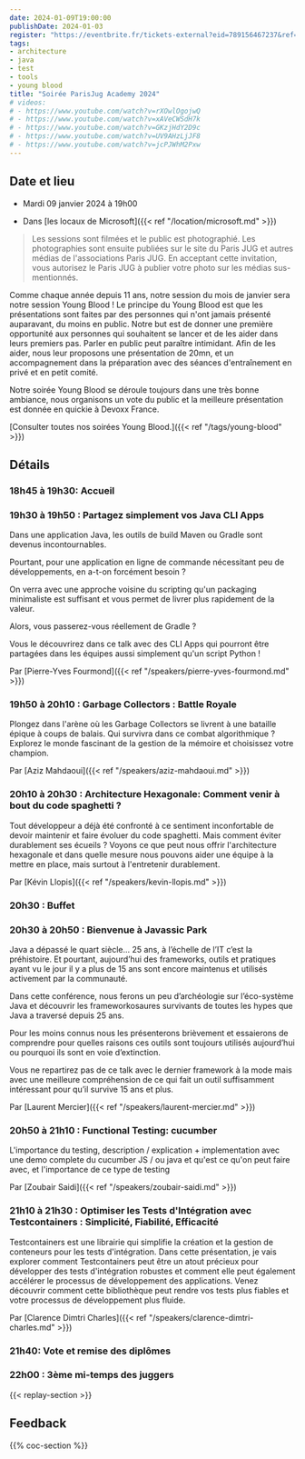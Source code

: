 ```yaml
---
date: 2024-01-09T19:00:00
publishDate: 2024-01-03
register: "https://eventbrite.fr/tickets-external?eid=789156467237&ref=etckt"
tags:
- architecture
- java
- test
- tools
- young blood
title: "Soirée ParisJug Academy 2024"
# videos:
# - https://www.youtube.com/watch?v=rXOwlOgojwQ
# - https://www.youtube.com/watch?v=xAVeCWSdH7k
# - https://www.youtube.com/watch?v=GKzjHdY2D9c
# - https://www.youtube.com/watch?v=UV9AHzLjJF8
# - https://www.youtube.com/watch?v=jcPJWhM2Pxw
---
```


<!-- ## Participer au Young blood 2024

{{<figure src="/img/youngblood.png" alt="Young Blood 2024" class="sponsor-svg-logo" width="200px" link="https://forms.gle/XMd15eRSpirwxW817" target="_blank">}}

**[Pour soumettre remplisser ce formulaire](https://forms.gle/XMd15eRSpirwxW817)**

Cette année c'est la onzième édition de la désormais incontournable session de janvier du ParisJUG : les **Young Bloods**. 

Cette année la session est parrainée par le [Java champion](https://dev.java/community/jcs/) [Julien Dubois]({{< ref "/speakers/julien-dubois.md" >}})

Elle se déroulera le mardi 09 janvier 2024

- [Le formulaire est ouvert jusqu'au dimanche 19/11/2023 (minuit à Paris)](https://forms.gle/XMd15eRSpirwxW817)
- 4 à 6 talks de 15 minutes en tout (1+4+1) seront sélectionnés :
- Le premier à soumettre ;
- 2 à 4 talks sélectionnés entre 20/11/2023 au 26/11/2023 ;
- 1 talk tiré au hasard.

Ceux qui le désirent pourront avoir un accompagnement à la préparation de leur talk. Dans ce cas, ils seront "coachés" pendant 2 ou 3 soirées entre le 20/11/2023 et le 08/01/2024.
Les 4 ou 6 talks seront présentés lors de la session de janvier du JUG. À l'issue de ces présentations:

- tous les présents lors de cette session pourront voter pour choisir le talk qu'ils préfèrent
- le ou la gagnante sera alors invité à présenter son talk lors de la conférence Devoxx France (du 17-19 avril 2023).
- 4 ou 6 talks car nous ne savons pas si la soirée de janvier sera en présentielle ou en distancielle

Les sessions des années précédentes sont consultables : https://www.youtube.com/channel/UCPNEu33xtYpKjQKcn9E5m0Q -->

## Date et lieu

* Mardi 09 janvier 2024 à 19h00

* Dans [les locaux de Microsoft]({{< ref "/location/microsoft.md" >}})

> Les sessions sont filmées et le public est photographié. Les photographies sont ensuite publiées sur le site du Paris JUG et autres médias de l'associations Paris JUG. En acceptant cette invitation, vous autorisez le Paris JUG à publier votre photo sur les médias sus-mentionnés.

Comme chaque année depuis 11 ans, notre session du mois de janvier sera notre session Young Blood !
Le principe du Young Blood est que les présentations sont faites par des personnes qui n'ont jamais présenté auparavant, du moins en public.
Notre but est de donner une première opportunité aux personnes qui souhaitent se lancer et de les aider dans leurs premiers pas.
Parler en public peut paraître intimidant.
Afin de les aider, nous leur proposons une présentation de 20mn, et un accompagnement dans la préparation avec des séances d'entraînement en privé et en petit comité.

Notre soirée Young Blood se déroule toujours dans une très bonne ambiance, nous organisons un vote du public et la meilleure présentation est donnée en quickie à Devoxx France.

[Consulter toutes nos soirées Young Blood.]({{< ref "/tags/young-blood" >}})

## Détails

### 18h45 à 19h30: Accueil

### 19h30 à 19h50 : Partagez simplement vos Java CLI Apps

Dans une application Java, les outils de build Maven ou Gradle sont devenus incontournables.

Pourtant, pour une application en ligne de commande nécessitant peu de développements, en a-t-on forcément besoin ?

On verra avec une approche voisine du scripting qu'un packaging minimaliste est suffisant et vous permet de livrer plus rapidement de la valeur.

Alors, vous passerez-vous réellement de Gradle ?

Vous le découvrirez dans ce talk avec des CLI Apps qui pourront être partagées dans les équipes aussi simplement qu'un script Python !

Par [Pierre-Yves Fourmond]({{< ref "/speakers/pierre-yves-fourmond.md" >}})

### 19h50 à 20h10 : Garbage Collectors : Battle Royale

Plongez dans l'arène où les Garbage Collectors se livrent à une bataille épique à coups de balais. Qui survivra dans ce combat algorithmique ? Explorez le monde fascinant de la gestion de la mémoire et choisissez votre champion.

Par [Aziz Mahdaoui]({{< ref "/speakers/aziz-mahdaoui.md" >}})

### 20h10 à 20h30 : Architecture Hexagonale: Comment venir à bout du code spaghetti ?

Tout développeur a déjà été confronté à ce sentiment inconfortable de devoir maintenir et faire évoluer du code spaghetti. Mais comment éviter durablement ses écueils ? Voyons ce que peut nous offrir l'architecture hexagonale et dans quelle mesure nous pouvons aider une équipe à la mettre en place, mais surtout à l'entretenir durablement.

Par [Kévin Llopis]({{< ref "/speakers/kevin-llopis.md" >}})

### 20h30 : Buffet

### 20h30 à 20h50 : Bienvenue à Javassic Park

Java a dépassé le quart siècle… 25 ans, à l’échelle de l’IT c’est la préhistoire. Et pourtant, aujourd’hui des frameworks, outils et pratiques ayant vu le jour il y a plus de 15 ans sont encore maintenus et utilisés activement par la communauté. 

Dans cette conférence, nous ferons un peu d’archéologie sur l’éco-système Java et découvrir les frameworkosaures survivants de toutes les hypes que Java a traversé depuis 25 ans. 

Pour les moins connus nous les présenterons brièvement et essaierons de comprendre pour quelles raisons ces outils sont toujours utilisés aujourd’hui ou pourquoi ils sont en voie d’extinction. 

Vous ne repartirez pas de ce talk avec le dernier framework à la mode mais avec une meilleure compréhension de ce qui fait un outil suffisamment intéressant pour qu’il survive 15 ans et plus.

Par [Laurent Mercier]({{< ref "/speakers/laurent-mercier.md" >}})

### 20h50 à 21h10 : Functional Testing: cucumber

L'importance du testing, description / explication + implementation avec une demo complete du cucumber JS / ou java et qu'est ce qu'on peut faire avec, et l'importance de ce type de testing

Par [Zoubair Saidi]({{< ref "/speakers/zoubair-saidi.md" >}})

### 21h10 à 21h30 : Optimiser les Tests d'Intégration avec Testcontainers : Simplicité, Fiabilité, Efficacité

Testcontainers est une librairie qui simplifie la création et la gestion de conteneurs pour les tests d'intégration. Dans cette présentation, je vais explorer comment Testcontainers peut être un atout précieux pour développer des tests d'intégration robustes et comment elle peut également accélérer le processus de développement des applications. Venez découvrir comment cette bibliothèque peut rendre vos tests plus fiables et votre processus de développement plus fluide.

Par [Clarence Dimtri Charles]({{< ref "/speakers/clarence-dimtri-charles.md" >}})

### 21h40: Vote et remise des diplômes

### 22h00 : 3ème mi-temps des juggers
 
{{< replay-section >}}

## Feedback

{{% coc-section %}}
